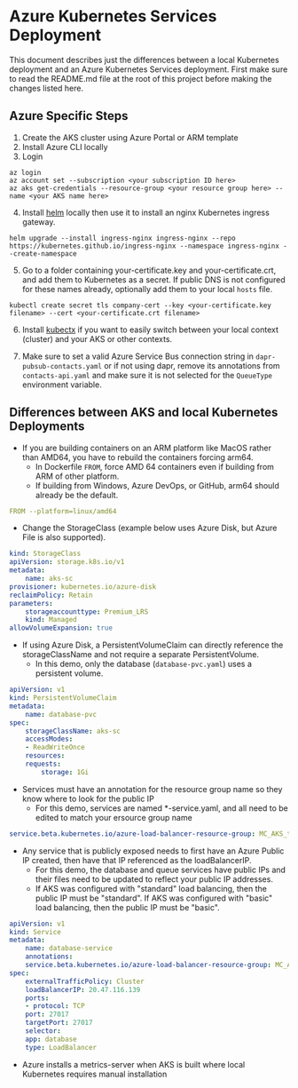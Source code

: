 # Azure Kubernetes Services Deployment

This document describes just the differences between a local Kubernetes deployment and an Azure Kubernetes Services deployment.  First make sure to read the README.md file at the root of this project before making the changes listed here.

## Azure Specific Steps

1) Create the AKS cluster using Azure Portal or ARM template
2) Install Azure CLI locally
3) Login

```
az login
az account set --subscription <your subscription ID here>
az aks get-credentials --resource-group <your resource group here> --name <your AKS name here>
```

4) Install [helm](https://helm.sh/docs/intro/install/) locally then use it to install an nginx Kubernetes ingress gateway.

```
helm upgrade --install ingress-nginx ingress-nginx --repo https://kubernetes.github.io/ingress-nginx --namespace ingress-nginx --create-namespace
```

5) Go to a folder containing your-certificate.key and your-certificate.crt, and add them to Kubernetes as a secret.  If public DNS is not configured for these names already, optionally add them to your local `hosts` file.

```
kubectl create secret tls company-cert --key <your-certificate.key filename> --cert <your-certificate.crt filename>
```

6) Install [kubectx](https://github.com/ahmetb/kubectx) if you want to easily switch between your local context (cluster) and your AKS or other contexts.

7) Make sure to set a valid Azure Service Bus connection string in `dapr-pubsub-contacts.yaml` or if not using dapr, remove its annotations from `contacts-api.yaml` and make sure it is not selected for the `QueueType` environment variable.

## Differences between AKS and local Kubernetes Deployments

* If you are building containers on an ARM platform like MacOS rather than AMD64, you have to rebuild the containers forcing arm64.
  * In Dockerfile `FROM`, force AMD 64 containers even if building from ARM of other platform.
  * If building from Windows, Azure DevOps, or GitHub, arm64 should already be the default.
  
```yaml
FROM --platform=linux/amd64
```

* Change the StorageClass (example below uses Azure Disk, but Azure File is also supported).

```yaml
kind: StorageClass
apiVersion: storage.k8s.io/v1
metadata:
    name: aks-sc
provisioner: kubernetes.io/azure-disk
reclaimPolicy: Retain
parameters:
    storageaccounttype: Premium_LRS
    kind: Managed
allowVolumeExpansion: true
```

* If using Azure Disk, a PersistentVolumeClaim can directly reference the storageClassName and not require a separate PersistentVolume.
  * In this demo, only the database (`database-pvc.yaml`) uses a persistent volume.

```yaml
apiVersion: v1
kind: PersistentVolumeClaim
metadata:
    name: database-pvc
spec:
    storageClassName: aks-sc
    accessModes:
    - ReadWriteOnce
    resources:
    requests:
        storage: 1Gi
```

* Services must have an annotation for the resource group name so they know where to look for the public IP
  * For this demo, services are named *-service.yaml, and all need to be edited to match your ersource group name

```yaml
service.beta.kubernetes.io/azure-load-balancer-resource-group: MC_AKS_testing_westus
```

* Any service that is publicly exposed needs to first have an Azure Public IP created, then have that IP referenced as the loadBalancerIP.
  * For this demo, the database and queue services have public IPs and their files need to be updated to reflect your public IP addresses.
  * If AKS was configured with "standard" load balancing, then the public IP must be "standard".  If AKS was configured with "basic" load balancing, then the public IP must be "basic".

```yaml
apiVersion: v1
kind: Service
metadata:
    name: database-service
    annotations:
    service.beta.kubernetes.io/azure-load-balancer-resource-group: MC_AKS_testing_westus  
spec:
    externalTrafficPolicy: Cluster
    loadBalancerIP: 20.47.116.139
    ports:
    - protocol: TCP
    port: 27017
    targetPort: 27017
    selector:
    app: database
    type: LoadBalancer
```

* Azure installs a metrics-server when AKS is built where local Kubernetes requires manual installation